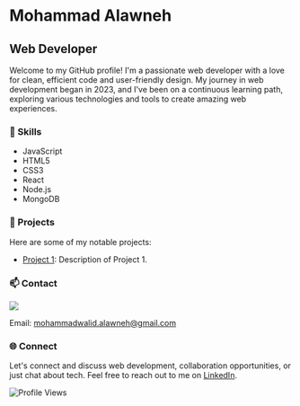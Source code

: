 
<!-- Your Name -->
# Mohammad Alawneh
## Web Developer

Welcome to my GitHub profile! I'm a passionate web developer with a love for clean, efficient code and user-friendly design. My journey in web development began in 2023, and I've been on a continuous learning path, exploring various technologies and tools to create amazing web experiences.

### 🚀 Skills

- JavaScript
- HTML5
- CSS3
- React
- Node.js
- MongoDB

### 💼 Projects

Here are some of my notable projects:

- [Project 1](https://github.com/C8-MohAlawneh/MERAKI_Academy_Project_4): Description of Project 1.

### 📫 Contact
<a href="https://www.linkedin.com/in/moha-alawneh/"><img  src="https://img.shields.io/badge/LinkedIn-0077B5?style=for-the-badge&logo=linkedin&logoColor=white"/></a>


Email: mohammadwalid.alawneh@gmail.com


### 🌐 Connect

Let's connect and discuss web development, collaboration opportunities, or just chat about tech. Feel free to reach out to me on [LinkedIn](https://www.linkedin.com/in/moha-alawneh/).

![Profile Views](https://komarev.com/ghpvc/?username=yourgithubprofile)

<!--
**MohAlawneh/MohAlawneh** is a ✨ _special_ ✨ repository because its `README.md` (this file) appears on your GitHub profile.

Here are some ideas to get you started:

- 🔭 I’m currently working on ...
- 👯 I’m looking to collaborate on ...
- 🤔 I’m looking for help with ...
- 💬 Ask me about ...
- 📫 How to reach me: ...
- 😄 Pronouns: ...
- ⚡ Fun fact: ...
-->
